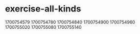 # exercise-all-kinds

1700754579
1700754780
1700754840
1700754900
1700754960
1700755020
1700755080
1700755140

